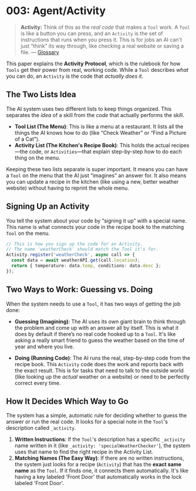 # 003: Agent/Activity

> **Activity:** Think of this as the *real code* that makes a `Tool` work. A `Tool` is like a button you can press, and an `Activity` is the set of instructions that runs when you press it. This is for jobs an AI can't just “think” its way through, like checking a real website or saving a file. — [Glossary](./000_glossary.md)



This paper explains the **Activity Protocol**, which is the rulebook for how `Tools` get their power from real, working code. While a `Tool` describes *what* you can do, an `Activity` is the code that *actually does it*.

## The Two Lists Idea

The AI system uses two different lists to keep things organized. This separates the *idea* of a skill from the *code* that actually performs the skill.

- **Tool List (The Menu)**: This is like a menu at a restaurant. It lists all the things the AI knows how to do (like “Check Weather” or “Find a Picture of a Cat”).
- **Activity List (The Kitchen's Recipe Book)**: This holds the actual recipes—the code, or `Activities`—that explain step-by-step how to do each thing on the menu.

Keeping these two lists separate is super important. It means you can have a `Tool` on the menu that the AI just “imagines” an answer for. It also means you can update a recipe in the kitchen (like using a new, better weather website) without having to reprint the whole menu.

## Signing Up an Activity

You tell the system about your code by “signing it up” with a special name. This name is what connects your code in the recipe book to the matching `Tool` on the menu.

```typescript
// This is how you sign up the code for an Activity.
// The name 'weatherCheck' should match the Tool it's for.
Activity.register('weatherCheck', async call => {
  const data = await weatherAPI.get(call.location);
  return { temperature: data.temp, conditions: data.desc };
});
```

## Two Ways to Work: Guessing vs. Doing

When the system needs to use a `Tool`, it has two ways of getting the job done:

- **Guessing (Imagining)**: The AI uses its own giant brain to think through the problem and come up with an answer all by itself. This is what it does by default if there’s no real code hooked up to a `Tool`. It's like asking a really smart friend to guess the weather based on the time of year and where you live.

- **Doing (Running Code)**: The AI runs the real, step-by-step code from the recipe book. This `Activity` code does the work and reports back with the exact result. This is for tasks that need to talk to the outside world (like looking up the *actual* weather on a website) or need to be perfectly correct every time.

## How It Decides Which Way to Go

The system has a simple, automatic rule for deciding whether to guess the answer or run the real code. It looks for a special note in the `Tool`'s description called `_activity`.

1.  **Written Instructions**: If the `Tool`'s description has a specific `_activity` name written in it (like `_activity: 'specialWeatherChecker'`), the system uses that name to find the right recipe in the Activity List.
2.  **Matching Names (The Easy Way)**: If there are no written instructions, the system just looks for a recipe (`Activity`) that has the **exact same name** as the `Tool`. If it finds one, it connects them automatically. It's like having a key labeled 'Front Door' that automatically works in the lock labeled 'Front Door'.